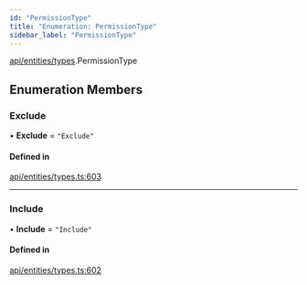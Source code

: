 ```yaml
---
id: "PermissionType"
title: "Enumeration: PermissionType"
sidebar_label: "PermissionType"
---
```


[api/entities/types](../../../../../modules/API/Entities/Types/Types.md).PermissionType

## Enumeration Members

### Exclude

• **Exclude** = ``"Exclude"``

#### Defined in

[api/entities/types.ts:603](https://github.com/PolymeshAssociation/polymesh-sdk/blob/5b946f904/src/api/entities/types.ts#L603)

___

### Include

• **Include** = ``"Include"``

#### Defined in

[api/entities/types.ts:602](https://github.com/PolymeshAssociation/polymesh-sdk/blob/5b946f904/src/api/entities/types.ts#L602)
